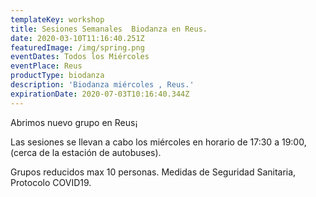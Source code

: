 ```yaml
---
templateKey: workshop
title: Sesiones Semanales  Biodanza en Reus.
date: 2020-03-10T11:16:40.251Z
featuredImage: /img/spring.png
eventDates: Todos los Miércoles
eventPlace: Reus
productType: biodanza
description: 'Biodanza miércoles , Reus.'
expirationDate: 2020-07-03T10:16:40.344Z
---
```

Abrimos nuevo grupo en Reus¡

Las sesiones se llevan a cabo los miércoles en horario de 17:30 a 19:00,  (cerca de la estación de autobuses).

Grupos reducidos max 10 personas. Medidas de Seguridad Sanitaria, Protocolo COVID19.
